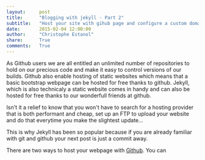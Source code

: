 ```yaml
---
layout:     post
title:      "Blogging with jekyll - Part 2"
subtitle:   "Host your site with gihub page and configure a custom domain name"
date:       2015-02-04 12:00:00
author:     "Christophe Estanol"
share:      True
comments:   True
---
```


As Github users we are all entitled an unlimited number of repositories to hold on our precious code and make it easy to control versions of our builds.
Github also enable hosting of static websites which means that a basic bootstrap webpage can be hosted for free thanks to github. Jekyll, which is also technicaly a static website comes in handy and can also be hosted for free thanks to our wonderfull friends at github.

Isn't it a relief to know that you won't have to search for a hosting provider that is both performant and cheap, set up an FTP to upload your website and do that everytime you make the slightest update...

This is why Jekyll has been so popular because if you are already familiar with git and github your next post is just a commit away.

There are two ways to host your webpage with [Github](https://pages.github.com/). You can

